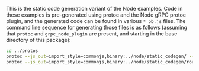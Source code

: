 This is the static code generation variant of the Node examples. Code in these examples is pre-generated using protoc and the Node gRPC protoc plugin, and the generated code can be found in various `*_pb.js` files. The command line sequence for generating those files is as follows (assuming that `protoc` and `grpc_node_plugin` are present, and starting in the base directory of this package):

```sh
cd ../protos
protoc --js_out=import_style=commonjs,binary:../node/static_codegen/ --grpc_out=../node/static_codegen --plugin=protoc-gen-grpc=grpc_node_plugin helloworld.proto
protoc --js_out=import_style=commonjs,binary:../node/static_codegen/route_guide/ --grpc_out=../node/static_codegen/route_guide/ --plugin=protoc-gen-grpc=grpc_node_plugin route_guide.proto
```
